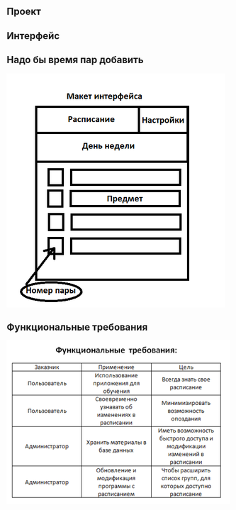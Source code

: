 ## Проект
## Интерфейс
## Надо бы время пар добавить
![Интерфейс](https://github.com/45zz/Proekt/blob/79ac93449ee6cf114e76bba03775cd6013f79b08/resources/%D0%98%D0%BD%D1%82%D0%B5%D1%80%D1%84%D0%B5%D0%B9%D1%81.png)
## Функциональные требования
![Функциональные требования](https://github.com/45zz/Proekt/blob/d2b9d761704e713b53dd975a27356cab79dce5d8/resources/%D0%A4%D1%83%D0%BD%D0%BA%D1%86%D0%B8%D0%BE%D0%BD%D0%B0%D0%BB%D1%8C%D0%BD%D1%8B%D0%B5%20%D1%82%D1%80%D0%B5%D0%B1%D0%BE%D0%B2%D0%B0%D0%BD%D0%B8%D1%8F.png)
